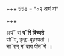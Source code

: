 +++
title = "०२ अयं वां"

+++

अयं᳓ वां **प᳓रि षिच्यते**  
सो᳓म, इन्द्रा-बृहस्पती ।  
चा᳓रुर् म᳓दाय पीत᳓ये ॥
